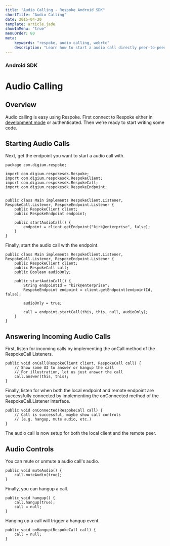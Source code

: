 ```yaml
---
title: "Audio Calling - Respoke Android SDK"
shortTitle: "Audio Calling"
date: 2015-04-20
template: article.jade
showInMenu: "true"
menuOrder: 80
meta:
    keywords: "respoke, audio calling, webrtc"
    description: "Learn how to start a audio call directly peer-to-peer"
---
```


### Android SDK
# Audio Calling

## Overview

Audio calling is easy using Respoke. First connect to Respoke either in
[development mode](/client/android/getting-started.html) or authenticated. Then we're ready to start writing some code.

## Starting Audio Calls

Next, get the endpoint you want to start a audio call with.

    package com.digium.respoke;

    import com.digium.respokesdk.Respoke;
    import com.digium.respokesdk.RespokeClient;
    import com.digium.respokesdk.RespokeCall;
    import com.digium.respokesdk.RespokeEndpoint;


    public class Main implements RespokeClient.Listener, RespokeCall.Listener, RespokeEndpoint.Listener {
        public RespokeClient client;
        public RespokeEndpoint endpoint;

        public startAudioCall() {
            endpoint = client.getEndpoint("kirk@enterprise", false);
        }
    }

Finally, start the audio call with the endpoint.

    public class Main implements RespokeClient.Listener, RespokeCall.Listener, RespokeEndpoint.Listener {
        public RespokeClient client;
        public RespokeCall call;
        public Boolean audioOnly;

        public startAudioCall() {
            String endpointId = "kirk@enterprise";
            RespokeEndpoint endpoint = client.getEndpoint(endpointId, false);

            audioOnly = true;

            call = endpoint.startCall(this, this, null, audioOnly);
        }
    }

## Answering Incoming Audio Calls

First, listen for incoming calls by implementing the onCall method of the RespokeCall Listeners.

    public void onCall(RespokeClient client, RespokeCall call) {
        // Show some UI to answer or hangup the call
        // For illustration, let us just answer the call
        call.answer(this, this);
    }

Finally, listen for when both the local endpoint and remote endpoint are successfully connected by implementing the
onConnected method of the RespokeCall.Listener interface.

    public void onConnected(RespokeCall call) {
        // Call is successful, maybe show call controls
        // (e.g. hangup, mute audio, etc.)
    }

The audio call is now setup for both the local client and the remote peer.

## Audio Controls

You can mute or unmute a audio call's audio.

    public void muteAudio() {
        call.muteAudio(true);
    }

Finally, you can hangup a call.

    public void hangup() {
        call.hangup(true);
        call = null;
    }

Hanging up a call will trigger a hangup event.

    public void onHangup(RespokeCall call) {
        call = null;
    }

